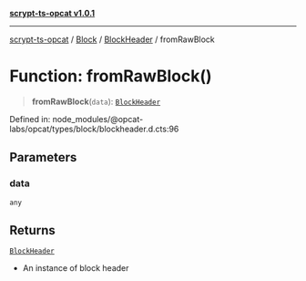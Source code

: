 [**scrypt-ts-opcat v1.0.1**](../../../../../README.md)

***

[scrypt-ts-opcat](../../../../../README.md) / [Block](../../../README.md) / [BlockHeader](../README.md) / fromRawBlock

# Function: fromRawBlock()

> **fromRawBlock**(`data`): [`BlockHeader`](../../../classes/BlockHeader.md)

Defined in: node\_modules/@opcat-labs/opcat/types/block/blockheader.d.cts:96

## Parameters

### data

`any`

## Returns

[`BlockHeader`](../../../classes/BlockHeader.md)

- An instance of block header
